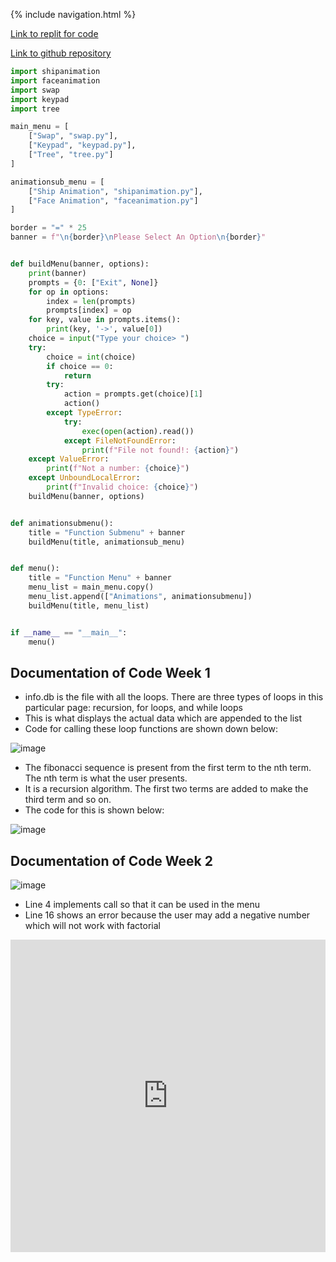 {% include navigation.html %}

[Link to replit for code](https://replit.com/@JeanKim4/jeanapcsptri3)

[Link to github repository](https://github.com/jeankim05/jeanapcsptri3/tree/main)

    
    

``` python
import shipanimation
import faceanimation
import swap
import keypad
import tree

main_menu = [
    ["Swap", "swap.py"],
    ["Keypad", "keypad.py"],
    ["Tree", "tree.py"]
]

animationsub_menu = [
    ["Ship Animation", "shipanimation.py"],
    ["Face Animation", "faceanimation.py"]
]

border = "=" * 25
banner = f"\n{border}\nPlease Select An Option\n{border}"


def buildMenu(banner, options):
    print(banner)
    prompts = {0: ["Exit", None]}
    for op in options:
        index = len(prompts)
        prompts[index] = op
    for key, value in prompts.items():
        print(key, '->', value[0])
    choice = input("Type your choice> ")
    try:
        choice = int(choice)
        if choice == 0:
            return
        try:
            action = prompts.get(choice)[1]
            action()
        except TypeError:
            try:
                exec(open(action).read())
            except FileNotFoundError:
                print(f"File not found!: {action}")
    except ValueError:
        print(f"Not a number: {choice}")
    except UnboundLocalError:
        print(f"Invalid choice: {choice}")
    buildMenu(banner, options)


def animationsubmenu():
    title = "Function Submenu" + banner
    buildMenu(title, animationsub_menu)


def menu():
    title = "Function Menu" + banner
    menu_list = main_menu.copy()
    menu_list.append(["Animations", animationsubmenu])
    buildMenu(title, menu_list)


if __name__ == "__main__":
    menu()
   ```

## Documentation of Code Week 1
* info.db is the file with all the loops. There are three types of loops in this particular page: recursion, for loops, and while loops
* This is what displays the actual data which are appended to the list
* Code for calling these loop functions are shown down below:


![image](https://user-images.githubusercontent.com/60992581/159366930-73e5250c-5d50-4f9f-ae2a-6a85585a9e53.png)

* The fibonacci sequence is present from the first term to the nth term. The nth term is what the user presents.
* It is a recursion algorithm. The first two terms are added to make the third term and so on.
* The code for this is shown below:

![image](https://user-images.githubusercontent.com/60992581/159367348-31597a0e-9571-4281-862e-57d450a30680.png)

## Documentation of Code Week 2
![image](https://user-images.githubusercontent.com/60992581/160324691-8a921a93-5523-4ec1-b08a-b92a84610516.png)
* Line 4 implements call so that it can be used in the menu
* Line 16 shows an error because the user may add a negative number which will not work with factorial


<iframe frameborder="0" width="100%" height="500px" src="https://replit.com/@JeanKim4/jeanapcsptri3?embed=true"> 
